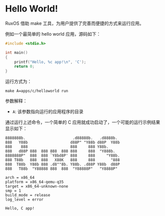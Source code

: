 
# Hello World!

RuxOS 借助 make 工具，为用户提供了完善而便捷的方式来运行应用。

例如一个最简单的 hello world 应用，源码如下：

```C
#include <stdio.h>

int main()
{
    printf("Hello, %c app!\n", 'C');
    return 0;
}
```

运行方式为：

```shell
make A=apps/c/helloworld run
```

参数解释：

* `A`: 该参数指向运行的应用程序的目录

通过运行上述命令，一个简单的 C 应用就成功启动了，一个可能的运行示例结果显示如下：

```
8888888b.                     .d88888b.   .d8888b.  
888   Y88b                   d88P" "Y88b d88P  Y88b 
888    888                   888     888 Y88b.      
888   d88P 888  888 888  888 888     888  "Y888b.   
8888888P"  888  888 `Y8bd8P' 888     888     "Y88b. 
888 T88b   888  888   X88K   888     888       "888 
888  T88b  Y88b 888 .d8""8b. Y88b. .d88P Y88b  d88P 
888   T88b  "Y88888 888  888  "Y88888P"   "Y8888P" 

arch = x86_64
platform = x86_64-qemu-q35
target = x86_64-unknown-none
smp = 1
build_mode = release
log_level = error

Hello, C app!
```


